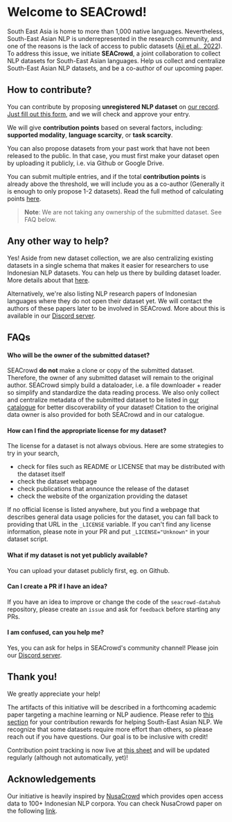 # Welcome to SEACrowd!

<!--
<h3>158 datasets registered</h3>

![Dataset claimed](https://progress-bar.dev/83/?title=Datasets%20Claimed%20(119%20Datasets%20Claimed))

<!-- milestone starts
![Milestone 1](https://progress-bar.dev/100/?title=Milestone%201%20(30%20Datasets%20Completed))

![Milestone 2](https://progress-bar.dev/100/?title=Milestone%202%20(60%20Datasets%20Completed))

![Milestone 3](https://progress-bar.dev/100/?title=Milestone%203%20(100%20Datasets%20Completed))

![Milestone 4](https://progress-bar.dev/84/?title=Milestone%204%20(150%20Datasets%20Completed))
<!-- milestone ends -->

South East Asia is home to more than 1,000 native languages. Nevertheless, South-East Asian NLP is underrepresented in the research community, and one of the reasons is the lack of access to public datasets ([Aji et al., 2022](https://aclanthology.org/2022.acl-long.500/)). To address this issue, we initiate **SEACrowd**, a joint collaboration to collect NLP datasets for South-East Asian languages. Help us collect and centralize South-East Asian NLP datasets, and be a co-author of our upcoming paper.

## How to contribute?

You can contribute by proposing **unregistered NLP dataset** on [our record](https://seacrowd.github.io/seacrowd-catalogue/). [Just fill out this form](https://jotform.com/team/232952680898069/seacrowd-sea-datasets), and we will check and approve your entry.

We will give **contribution points** based on several factors, including: **supported modality**, **language scarcity**, or **task scarcity**.

You can also propose datasets from your past work that have not been released to the public.
In that case, you must first make your dataset open by uploading it publicly, i.e. via Github or Google Drive.

You can submit multiple entries, and if the total **contribution points** is already above the threshold, we will include you as a co-author (Generally it is enough to only propose 1-2 datasets). Read the full method of calculating points [here](POINTS.md).

> **Note**: We are not taking any ownership of the submitted dataset. See FAQ below.

## Any other way to help?

Yes! Aside from new dataset collection, we are also centralizing existing datasets in a single schema that makes it easier for researchers to use Indonesian NLP datasets. You can help us there by building dataset loader. More details about that [here](DATALOADER.md).

Alternatively, we're also listing NLP research papers of Indonesian languages where they do not open their dataset yet. We will contact the authors of these papers later to be involved in SEACrowd. More about this is available in our [Discord server](https://discord.gg/URdhUGsBUQ).

## FAQs

#### Who will be the owner of the submitted dataset?

SEACrowd **do not** make a clone or copy of the submitted dataset. Therefore, the owner of any submitted dataset will remain to the original author. SEACrowd simply build a dataloader, i.e. a file downloader + reader so simplify and standardize the data reading process. We also only collect and centralize metadata of the submitted dataset to be listed in [our catalogue](https://seacrowd.github.io/seacrowd-catalogue/) for better discoverability of your dataset!
Citation to the original data owner is also provided for both SEACrowd and in our catalogue.

#### How can I find the appropriate license for my dataset?

The license for a dataset is not always obvious. Here are some strategies to try in your search,

* check for files such as README or LICENSE that may be distributed with the dataset itself
* check the dataset webpage
* check publications that announce the release of the dataset
* check the website of the organization providing the dataset

If no official license is listed anywhere, but you find a webpage that describes general data usage policies for the dataset, you can fall back to providing that URL in the `_LICENSE` variable. If you can't find any license information, please note in your PR and put `_LICENSE="Unknown"` in your dataset script.

#### What if my dataset is not yet publicly available?

You can upload your dataset publicly first, eg. on Github.

#### Can I create a PR if I have an idea?

If you have an idea to improve or change the code of the `seacrowd-datahub` repository, please create an `issue` and ask for `feedback` before starting any PRs.

#### I am confused, can you help me?

Yes, you can ask for helps in SEACrowd's community channel! Please join our [Discord server](https://discord.gg/URdhUGsBUQ).


## Thank you!

We greatly appreciate your help!

The artifacts of this initiative will be described in a forthcoming academic paper targeting a machine learning or NLP audience. Please refer to [this section](#contribution-guidelines) for your contribution rewards for helping South-East Asian NLP. We recognize that some datasets require more effort than others, so please reach out if you have questions. Our goal is to be inclusive with credit!

Contribution point tracking is now live at [this sheet](https://docs.google.com/spreadsheets/d/e/2PACX-1vQDZtJjA6i7JsxS5IlMtVuwOYjr2Pbl_b47yMSH4aAdHDBIpf-CiJQjNQAzcJPEu_aE7kwH4ZvKvPm0/pubhtml?gid=225616890&single=true) and will be updated regularly (although not automatically, yet)!

## Acknowledgements

Our initiative is heavily inspired by [NusaCrowd](https://github.com/IndoNLP/nusa-crowd/tree/master/nusacrowd) which provides open access data to 100+ Indonesian NLP corpora. You can check NusaCrowd paper on the following [link](https://aclanthology.org/2023.findings-acl.868/).
